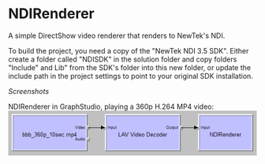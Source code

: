 # NDIRenderer
A simple DirectShow video renderer that renders to NewTek's NDI.

To build the project, you need a copy of the "NewTek NDI 3.5 SDK". Either create a folder called "NDISDK" in the solution folder and copy folders "Include" and Lib" from the SDK's folder into this new folder, or update the include path in the project settings to point to your original SDK installation.

*Screenshots*

NDIRenderer in GraphStudio, playing a 360p H.264 MP4 video:
![NDIRenderer in GraphStudio, playing a 360p H.264 MP4 video](sample_graph.png)
